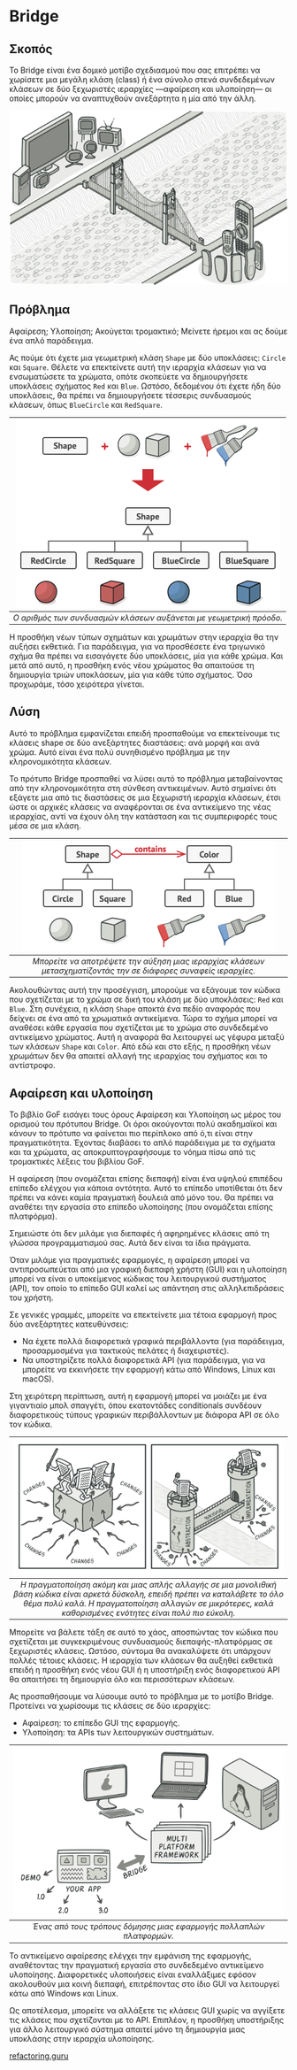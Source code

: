 # Bridge

## Σκοπός

Το Bridge είναι ένα δομικό μοτίβο σχεδιασμού που σας επιτρέπει να χωρίσετε μια μεγάλη κλάση (class) ή ένα σύνολο στενά συνδεδεμένων κλάσεων σε δύο ξεχωριστές ιεραρχίες —αφαίρεση και υλοποίηση— οι οποίες μπορούν να αναπτυχθούν ανεξάρτητα η μία από την άλλη.

![Bridge](bridge.png)

## Πρόβλημα

Αφαίρεση; Υλοποίηση; Ακούγεται τρομακτικό; Μείνετε ήρεμοι και ας δούμε ένα απλό παράδειγμα.

Ας πούμε ότι έχετε μια γεωμετρική κλάση `Shape` με δύο υποκλάσεις: `Circle` και `Square`. Θέλετε να επεκτείνετε αυτή την ιεραρχία κλάσεων για να ενσωματώσετε τα χρώματα, οπότε σκοπεύετε να δημιουργήσετε υποκλάσεις σχήματος `Red` και `Blue`. Ωστόσο, δεδομένου ότι έχετε ήδη δύο υποκλάσεις, θα πρέπει να δημιουργήσετε τέσσερις συνδυασμούς κλάσεων, όπως `BlueCircle` και `RedSquare`.

| ![Πρόβλημα](problem-en.png) | 
|:--:| 
| *Ο αριθμός των συνδυασμών κλάσεων αυξάνεται με γεωμετρική πρόοδο.* |

Η προσθήκη νέων τύπων σχημάτων και χρωμάτων στην ιεραρχία θα την αυξήσει εκθετικά. Για παράδειγμα, για να προσθέσετε ένα τριγωνικό σχήμα θα πρέπει να εισαγάγετε δύο υποκλάσεις, μία για κάθε χρώμα. Και μετά από αυτό, η προσθήκη ενός νέου χρώματος θα απαιτούσε τη δημιουργία τριών υποκλάσεων, μία για κάθε τύπο σχήματος. Όσο προχωράμε, τόσο χειρότερα γίνεται.

## Λύση

Αυτό το πρόβλημα εμφανίζεται επειδή προσπαθούμε να επεκτείνουμε τις κλάσεις shape σε δύο ανεξάρτητες διαστάσεις: ανά μορφή και ανά χρώμα. Αυτό είναι ένα πολύ συνηθισμένο πρόβλημα με την κληρονομικότητα κλάσεων. 

Το πρότυπο Bridge προσπαθεί να λύσει αυτό το πρόβλημα μεταβαίνοντας από την κληρονομικότητα στη σύνθεση αντικειμένων. Αυτό σημαίνει ότι εξάγετε μια από τις διαστάσεις σε μια ξεχωριστή ιεραρχία κλάσεων, έτσι ώστε οι αρχικές κλάσεις να αναφέρονται σε ένα αντικείμενο της νέας ιεραρχίας, αντί να έχουν όλη την κατάσταση και τις συμπεριφορές τους μέσα σε μια κλάση.

| ![Λύση](solution-en.png) | 
|:--:| 
| *Μπορείτε να αποτρέψετε την αύξηση μιας ιεραρχίας κλάσεων μετασχηματίζοντάς την σε διάφορες συναφείς ιεραρχίες.* |

Ακολουθώντας αυτή την προσέγγιση, μπορούμε να εξάγουμε τον κώδικα που σχετίζεται με το χρώμα σε δική του κλάση με δύο υποκλάσεις: `Red` και `Blue`. Στη συνέχεια, η κλάση `Shape` αποκτά ένα πεδίο αναφοράς που δείχνει σε ένα από τα χρωματικά αντικείμενα. Τώρα το σχήμα μπορεί να αναθέσει κάθε εργασία που σχετίζεται με το χρώμα στο συνδεδεμένο αντικείμενο χρώματος. Αυτή η αναφορά θα λειτουργεί ως γέφυρα μεταξύ των κλάσεων `Shape` και `Color`. Από εδώ και στο εξής, η προσθήκη νέων χρωμάτων δεν θα απαιτεί αλλαγή της ιεραρχίας του σχήματος και το αντίστροφο.

## Αφαίρεση και υλοποίηση

Το βιβλίο GoF εισάγει τους όρους Αφαίρεση και Υλοποίηση ως μέρος του ορισμού του πρότυπου Bridge. Οι όροι ακούγονται πολύ ακαδημαϊκοί και κάνουν το πρότυπο να φαίνεται πιο περίπλοκο από ό,τι είναι στην πραγματικότητα. Έχοντας διαβάσει το απλό παράδειγμα με τα σχήματα και τα χρώματα, ας αποκρυπτογραφήσουμε το νόημα πίσω από τις τρομακτικές λέξεις του βιβλίου GoF. 

Η αφαίρεση (που ονομάζεται επίσης διεπαφή) είναι ένα υψηλού επιπέδου επίπεδο ελέγχου για κάποια οντότητα. Αυτό το επίπεδο υποτίθεται ότι δεν πρέπει να κάνει καμία πραγματική δουλειά από μόνο του. Θα πρέπει να αναθέτει την εργασία στο επίπεδο υλοποίησης (που ονομάζεται επίσης πλατφόρμα). 

Σημειώστε ότι δεν μιλάμε για διεπαφές ή αφηρημένες κλάσεις από τη γλώσσα προγραμματισμού σας. Αυτά δεν είναι τα ίδια πράγματα.

Όταν μιλάμε για πραγματικές εφαρμογές, η αφαίρεση μπορεί να αντιπροσωπεύεται από μια γραφική διεπαφή χρήστη (GUI) και η υλοποίηση μπορεί να είναι ο υποκείμενος κώδικας του λειτουργικού συστήματος (API), τον οποίο το επίπεδο GUI καλεί ως απάντηση στις αλληλεπιδράσεις του χρήστη.

Σε γενικές γραμμές, μπορείτε να επεκτείνετε μια τέτοια εφαρμογή προς δύο ανεξάρτητες κατευθύνσεις: 

- Να έχετε πολλά διαφορετικά γραφικά περιβάλλοντα (για παράδειγμα, προσαρμοσμένα για τακτικούς πελάτες ή διαχειριστές).   
- Να υποστηρίζετε πολλά διαφορετικά API (για παράδειγμα, για να μπορείτε να εκκινήσετε την εφαρμογή κάτω από Windows, Linux και macOS).    

Στη χειρότερη περίπτωση, αυτή η εφαρμογή μπορεί να μοιάζει με ένα γιγαντιαίο μπολ σπαγγέτι, όπου εκατοντάδες conditionals συνδέουν διαφορετικούς τύπους γραφικών περιβάλλοντων με διάφορα API σε όλο τον κώδικα.

| ![Αφαίρεση και υλοποίηση](bridge-3-en.png) | 
|:--:| 
| *Η πραγματοποίηση ακόμη και μιας απλής αλλαγής σε μια μονολιθική βάση κώδικα είναι αρκετά δύσκολη, επειδή πρέπει να καταλάβετε το όλο θέμα πολύ καλά. Η πραγματοποίηση αλλαγών σε μικρότερες, καλά καθορισμένες ενότητες είναι πολύ πιο εύκολη.* |

Μπορείτε να βάλετε τάξη σε αυτό το χάος, αποσπώντας τον κώδικα που σχετίζεται με συγκεκριμένους συνδυασμούς διεπαφής-πλατφόρμας σε ξεχωριστές κλάσεις. Ωστόσο, σύντομα θα ανακαλύψετε ότι υπάρχουν πολλές τέτοιες κλάσεις. Η ιεραρχία των κλάσεων θα αυξηθεί εκθετικά επειδή η προσθήκη ενός νέου GUI ή η υποστήριξη ενός διαφορετικού API θα απαιτήσει τη δημιουργία όλο και περισσότερων κλάσεων.

Ας προσπαθήσουμε να λύσουμε αυτό το πρόβλημα με το μοτίβο Bridge. Προτείνει να χωρίσουμε τις κλάσεις σε δύο ιεραρχίες: 

- Αφαίρεση: το επίπεδο GUI της εφαρμογής.     
- Υλοποίηση: τα APIs των λειτουργικών συστημάτων.   

| ![Αφαίρεση και υλοποίηση](bridge-2-en.png) | 
|:--:| 
| *Ένας από τους τρόπους δόμησης μιας εφαρμογής πολλαπλών πλατφορμών.* |

Το αντικείμενο αφαίρεσης ελέγχει την εμφάνιση της εφαρμογής, αναθέτοντας την πραγματική εργασία στο συνδεδεμένο αντικείμενο υλοποίησης. Διαφορετικές υλοποιήσεις είναι εναλλάξιμες εφόσον ακολουθούν μια κοινή διεπαφή, επιτρέποντας στο ίδιο GUI να λειτουργεί κάτω από Windows και Linux. 

Ως αποτέλεσμα, μπορείτε να αλλάξετε τις κλάσεις GUI χωρίς να αγγίξετε τις κλάσεις που σχετίζονται με το API. Επιπλέον, η προσθήκη υποστήριξης για άλλο λειτουργικό σύστημα απαιτεί μόνο τη δημιουργία μιας υποκλάσης στην ιεραρχία υλοποίησης.





[refactoring.guru](https://refactoring.guru/design-patterns/bridge)
